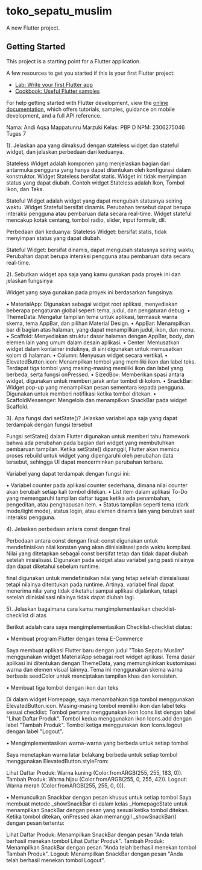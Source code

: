# toko_sepatu_muslim

A new Flutter project.

## Getting Started

This project is a starting point for a Flutter application.

A few resources to get you started if this is your first Flutter project:

- [Lab: Write your first Flutter app](https://docs.flutter.dev/get-started/codelab)
- [Cookbook: Useful Flutter samples](https://docs.flutter.dev/cookbook)

For help getting started with Flutter development, view the
[online documentation](https://docs.flutter.dev/), which offers tutorials,
samples, guidance on mobile development, and a full API reference.




Nama: Andi Aqsa Mappatunru Marzuki
Kelas: PBP D
NPM: 2306275046
                                        Tugas 7

1). Jelaskan apa yang dimaksud dengan stateless widget dan stateful widget, dan jelaskan perbedaan dari keduanya.

Stateless Widget adalah komponen yang menjelaskan bagian dari antarmuka pengguna yang hanya dapat ditentukan oleh konfigurasi dalam konstruktor. Widget Stateless bersifat statis. Widget ini tidak menyimpan status yang dapat diubah. Contoh widget Stateless adalah Ikon, Tombol Ikon, dan Teks.

Stateful Widget adalah widget yang dapat mengubah statusnya seiring waktu. Widget Stateful bersifat dinamis. Perubahan tersebut dapat berupa interaksi pengguna atau pembaruan data secara real-time. Widget stateful mencakup kotak centang, tombol radio, slider, input formulir, dll. 

Perbedaan dari keduanya:
Stateless Widget: bersifat statis, tidak menyimpan status yang dapat diubah.

Stateful Widget: bersifat dinamis, dapat mengubah statusnya seiring waktu, Perubahan dapat berupa interaksi pengguna atau pembaruan data secara real-time.


2). Sebutkan widget apa saja yang kamu gunakan pada proyek ini dan jelaskan fungsinya

Widget yang saya gunakan pada proyek ini berdasarkan fungsinya:

• MaterialApp: Digunakan sebagai widget root aplikasi, menyediakan beberapa pengaturan global seperti tema, judul, dan pengaturan debug.
• ThemeData: Mengatur tampilan tema untuk aplikasi, termasuk warna skema, tema AppBar, dan pilihan Material Design.
• AppBar: Menampilkan bar di bagian atas halaman, yang dapat menampilkan judul, ikon, dan menu.
• Scaffold: Menyediakan struktur dasar halaman dengan AppBar, body, dan elemen lain yang umum dalam desain aplikasi.
• Center: Memusatkan widget dalam kontainer induknya, di sini digunakan untuk memusatkan kolom di halaman.
• Column: Menyusun widget secara vertikal.
• ElevatedButton.icon: Menampilkan tombol yang memiliki ikon dan label teks. Terdapat tiga tombol yang masing-masing memiliki ikon dan label yang berbeda, serta fungsi onPressed.
• SizedBox: Memberikan spasi antara widget, digunakan untuk memberi jarak antar tombol di kolom.
• SnackBar: Widget pop-up yang menampilkan pesan sementara kepada pengguna. Digunakan untuk memberi notifikasi ketika tombol ditekan.
• ScaffoldMessenger: Mengelola dan menampilkan SnackBar pada widget Scaffold.


3). Apa fungsi dari setState()? Jelaskan variabel apa saja yang dapat terdampak dengan fungsi tersebut

Fungsi setState() dalam Flutter digunakan untuk memberi tahu framework bahwa ada perubahan pada bagian dari widget yang membutuhkan pembaruan tampilan. Ketika setState() dipanggil, Flutter akan memicu proses rebuild untuk widget yang dipengaruhi oleh perubahan data tersebut, sehingga UI dapat mencerminkan perubahan terbaru.

Variabel yang dapat terdampak dengan fungsi ini:

• Variabel counter pada aplikasi counter sederhana, dimana nilai counter akan berubah setiap kali tombol ditekan.
• List item dalam aplikasi To-Do yang memengaruhi tampilan daftar tugas ketika ada penambahan, pengeditan, atau penghapusan item.
• Status tampilan seperti tema (dark mode/light mode), status login, atau elemen dinamis lain yang berubah saat interaksi pengguna.

4). Jelaskan perbedaan antara const dengan final

Perbedaan antara const dengan final:
const digunakan untuk mendefinisikan nilai konstan yang akan diinisialisasi pada waktu kompilasi. Nilai yang ditetapkan sebagai const bersifat tetap dan tidak dapat diubah setelah inisialisasi. Digunakan pada widget atau variabel yang pasti nilainya dan dapat diketahui sebelum runtime.

final digunakan untuk mendefinisikan nilai yang tetap setelah diinisialisasi tetapi nilainya ditentukan pada runtime. Artinya, variabel final dapat menerima nilai yang tidak diketahui sampai aplikasi dijalankan, tetapi setelah diinisialisasi nilainya tidak dapat diubah lagi.

5). Jelaskan bagaimana cara kamu mengimplementasikan checklist-checklist di atas

Berikut adalah cara saya mengimplementasikan Checklist-checklist diatas:

• Membuat program Flutter dengan tema E-Commerce

Saya membuat aplikasi Flutter baru dengan judul "Toko Sepatu Muslim" menggunakan widget MaterialApp sebagai root widget aplikasi. Tema dasar aplikasi ini ditentukan dengan ThemeData, yang memungkinkan kustomisasi warna dan elemen visual lainnya. Tema ini menggunakan skema warna berbasis seedColor untuk menciptakan tampilan khas dan konsisten.

• Membuat tiga tombol dengan ikon dan teks

Di dalam widget Homepage, saya menambahkan tiga tombol menggunakan ElevatedButton.icon.
Masing-masing tombol memiliki ikon dan label teks sesuai checklist:
Tombol pertama menggunakan ikon Icons.list dengan label "Lihat Daftar Produk".
Tombol kedua menggunakan ikon Icons.add dengan label "Tambah Produk".
Tombol ketiga menggunakan ikon Icons.logout dengan label "Logout".

• Mengimplementasikan warna-warna yang berbeda untuk setiap tombol

Saya menetapkan warna latar belakang berbeda untuk setiap tombol menggunakan ElevatedButton.styleFrom:

Lihat Daftar Produk: Warna kuning (Color.fromARGB(255, 255, 183, 0)).
Tambah Produk: Warna hijau (Color.fromARGB(255, 0, 255, 42)).
Logout: Warna merah (Color.fromARGB(255, 255, 0, 0)).

• Memunculkan Snackbar dengan pesan khusus untuk setiap tombol
Saya membuat metode _showSnackBar di dalam kelas _HomepageState untuk menampilkan SnackBar dengan pesan yang sesuai ketika tombol ditekan. Ketika tombol ditekan, onPressed akan memanggil _showSnackBar() dengan pesan tertentu:

Lihat Daftar Produk: Menampilkan SnackBar dengan pesan "Anda telah berhasil menekan tombol Lihat Daftar Produk".
Tambah Produk: Menampilkan SnackBar dengan pesan "Anda telah berhasil menekan tombol Tambah Produk".
Logout: Menampilkan SnackBar dengan pesan "Anda telah berhasil menekan tombol Logout".






